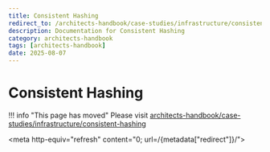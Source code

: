 ```yaml
---
title: Consistent Hashing
redirect_to: /architects-handbook/case-studies/infrastructure/consistent-hashing/
description: Documentation for Consistent Hashing
category: architects-handbook
tags: [architects-handbook]
date: 2025-08-07
---
```


# Consistent Hashing

!!! info "This page has moved"
    Please visit [architects-handbook/case-studies/infrastructure/consistent-hashing](/architects-handbook/case-studies/infrastructure/consistent-hashing/)

<meta http-equiv="refresh" content="0; url=/{metadata["redirect"]}/">